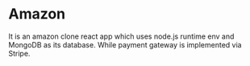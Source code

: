 # Amazon
It is an amazon clone react app which uses node.js runtime env and MongoDB as its database.
While payment gateway is implemented via Stripe.
